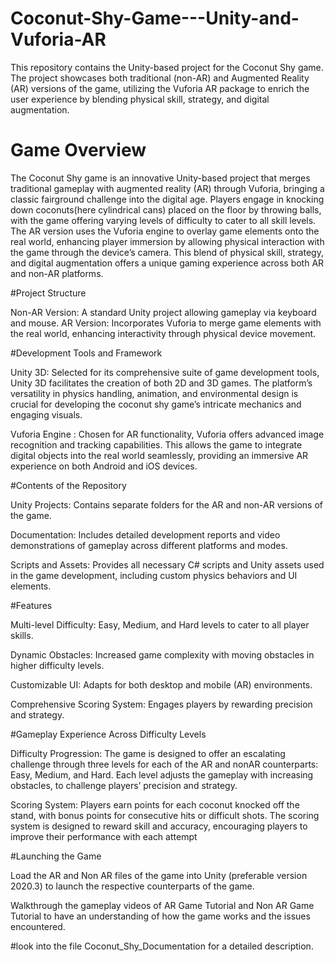 # Coconut-Shy-Game---Unity-and-Vuforia-AR
This repository contains the Unity-based project for the Coconut Shy game. The project showcases both traditional (non-AR) and Augmented Reality (AR) versions of the game, utilizing the Vuforia AR package to enrich the user experience by blending physical skill, strategy, and digital augmentation.


# Game Overview
The Coconut Shy game is an innovative Unity-based project that merges traditional gameplay with augmented
reality (AR) through Vuforia, bringing a classic fairground challenge into the digital age. Players engage in
knocking down coconuts(here cylindrical cans) placed on the floor by throwing balls, with the game offering
varying levels of difficulty to cater to all skill levels. The AR version uses the Vuforia engine to overlay game
elements onto the real world, enhancing player immersion by allowing physical interaction with the game
through the device’s camera. This blend of physical skill, strategy, and digital augmentation offers a unique
gaming experience across both AR and non-AR platforms.

#Project Structure

Non-AR Version: A standard Unity project allowing gameplay via keyboard and mouse.
AR Version: Incorporates Vuforia to merge game elements with the real world, enhancing interactivity through physical device movement.


#Development Tools and Framework

Unity 3D: Selected for its comprehensive suite of game development tools, Unity 3D facilitates the creation
of both 2D and 3D games. The platform’s versatility in physics handling, animation, and environmental design
is crucial for developing the coconut shy game’s intricate mechanics and engaging visuals.

Vuforia Engine : Chosen for AR functionality, Vuforia offers advanced image recognition and tracking
capabilities. This allows the game to integrate digital objects into the real world seamlessly, providing an
immersive AR experience on both Android and iOS devices.


#Contents of the Repository

Unity Projects: Contains separate folders for the AR and non-AR versions of the game.

Documentation: Includes detailed development reports and video demonstrations of gameplay across different platforms and modes.

Scripts and Assets: Provides all necessary C# scripts and Unity assets used in the game development, including custom physics behaviors and UI elements.


#Features

Multi-level Difficulty: Easy, Medium, and Hard levels to cater to all player skills.

Dynamic Obstacles: Increased game complexity with moving obstacles in higher difficulty levels.

Customizable UI: Adapts for both desktop and mobile (AR) environments.

Comprehensive Scoring System: Engages players by rewarding precision and strategy.



#Gameplay Experience Across Difficulty Levels

Difficulty Progression: The game is designed to offer an escalating challenge through three levels for each
of the AR and nonAR counterparts: Easy, Medium, and Hard. Each level adjusts the gameplay with increasing
obstacles, to challenge players’ precision and strategy.

Scoring System: Players earn points for each coconut knocked off the stand, with bonus points for
consecutive hits or difficult shots. The scoring system is designed to reward skill and accuracy, encouraging
players to improve their performance with each attempt


#Launching the Game

Load the AR and Non AR files of the game into Unity (preferable version 2020.3) to launch the respective counterparts of the game.

Walkthrough the gameplay videos of AR Game Tutorial and Non AR Game Tutorial to have an understanding of how the game works and the issues encountered.


#look into the file Coconut_Shy_Documentation for a detailed description.


